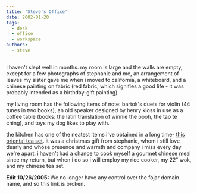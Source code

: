 ```yaml
---
title: 'Steve’s Office'
date: 2002-01-20
tags:
  - desk
  - office
  - workspace
authors:
  - steve
---
```


i haven't slept well in months. my room is large and the walls are empty, except for a few photographs of stephanie and me, an arrangement of leaves my sister gave me when i moved to california, a whiteboard, and a chinese painting on fabric (red fabric, which signifies a good life - it was probably intended as a birthday-gift painting).

my living room has the following items of note: bartok's duets for violin (44 tunes in two books), an old speaker designed by henry kloss in use as a coffee table (books: the latin translation of winnie the pooh, the tao te ching), and toys my dog likes to play with.

the kitchen has one of the neatest items i've obtained in a long time- [this oriental tea set](http://fojar.com/~steve/pics/teaset.jpg). it was a christmas gift from stephanie, whom i still love dearly and whose presence and warmth and company i miss every day we're apart. i haven't had a chance to cook myself a gourmet chinese meal since my return, but when i do so i will employ my rice cooker, my 22" wok, and my chinese tea set.

**Edit 10/26/2005:** We no longer have any control over the fojar domain name, and so this link is broken.
